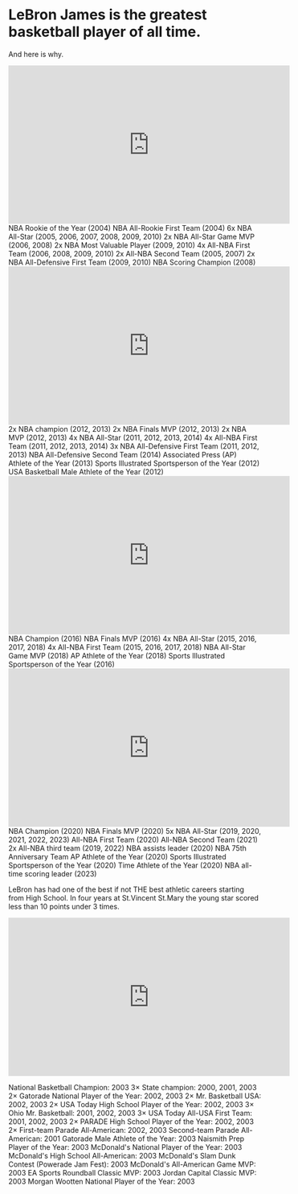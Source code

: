 # LeBron James is the greatest basketball player of all time. 

And here is why.
<iframe width="560" height="315" src="https://www.youtube.com/embed/sZcRKCSmVio" title="YouTube video player" frameborder="0" allow="accelerometer; autoplay; clipboard-write; encrypted-media; gyroscope; picture-in-picture; web-share" allowfullscreen></iframe>
NBA Rookie of the Year (2004)
NBA All-Rookie First Team (2004)
6x NBA All-Star (2005, 2006, 2007, 2008, 2009, 2010)
2x NBA All-Star Game MVP (2006, 2008)
2x NBA Most Valuable Player (2009, 2010)
4x All-NBA First Team (2006, 2008, 2009, 2010)
2x All-NBA Second Team (2005, 2007)
2x NBA All-Defensive First Team (2009, 2010)
NBA Scoring Champion (2008)

<iframe width="560" height="315" src="https://www.youtube.com/embed/vZldJ5ocm5g" title="YouTube video player" frameborder="0" allow="accelerometer; autoplay; clipboard-write; encrypted-media; gyroscope; picture-in-picture; web-share" allowfullscreen></iframe>
2x NBA champion (2012, 2013)
2x NBA Finals MVP (2012, 2013)
2x NBA MVP (2012, 2013)
4x NBA All-Star (2011, 2012, 2013, 2014)
4x All-NBA First Team (2011, 2012, 2013, 2014)
3x NBA All-Defensive First Team (2011, 2012, 2013)
NBA All-Defensive Second Team (2014)
Associated Press (AP) Athlete of the Year (2013)
Sports Illustrated Sportsperson of the Year (2012)
USA Basketball Male Athlete of the Year (2012)

<iframe width="560" height="315" src="https://www.youtube.com/embed/h6Y5772Goos" title="YouTube video player" frameborder="0" allow="accelerometer; autoplay; clipboard-write; encrypted-media; gyroscope; picture-in-picture; web-share" allowfullscreen></iframe>
NBA Champion (2016)
NBA Finals MVP (2016)
4x NBA All-Star (2015, 2016, 2017, 2018)
4x All-NBA First Team (2015, 2016, 2017, 2018)
NBA All-Star Game MVP (2018)
AP Athlete of the Year (2018)
Sports Illustrated Sportsperson of the Year (2016)

<iframe width="560" height="315" src="https://www.youtube.com/embed/uHrELOPiyjE" title="YouTube video player" frameborder="0" allow="accelerometer; autoplay; clipboard-write; encrypted-media; gyroscope; picture-in-picture; web-share" allowfullscreen></iframe>
NBA Champion (2020)
NBA Finals MVP (2020)
5x NBA All-Star (2019, 2020, 2021, 2022, 2023)
All-NBA First Team (2020)
All-NBA Second Team (2021)
2x All-NBA third team (2019, 2022)
NBA assists leader (2020)
NBA 75th Anniversary Team
AP Athlete of the Year (2020)
Sports Illustrated Sportsperson of the Year (2020)
Time Athlete of the Year (2020)
NBA all-time scoring leader (2023)





LeBron has had one of the best if not THE best athletic careers starting from High School. In four years at St.Vincent St.Mary the young star scored less than 10 points under 3 times.

<iframe width="560" height="315" src="https://www.youtube.com/embed/QEzt_vH2Yag" title="YouTube video player" frameborder="0" allow="accelerometer; autoplay; clipboard-write; encrypted-media; gyroscope; picture-in-picture; web-share" allowfullscreen></iframe>

National Basketball Champion: 2003
3× State champion: 2000, 2001, 2003
2× Gatorade National Player of the Year: 2002, 2003
2× Mr. Basketball USA: 2002, 2003
2× USA Today High School Player of the Year: 2002, 2003
3× Ohio Mr. Basketball: 2001, 2002, 2003
3× USA Today All-USA First Team: 2001, 2002, 2003
2× PARADE High School Player of the Year: 2002, 2003
2× First-team Parade All-American: 2002, 2003
Second-team Parade All-American: 2001
Gatorade Male Athlete of the Year: 2003
Naismith Prep Player of the Year: 2003
McDonald's National Player of the Year: 2003
McDonald's High School All-American: 2003
McDonald's Slam Dunk Contest (Powerade Jam Fest): 2003
McDonald's All-American Game MVP: 2003
EA Sports Roundball Classic MVP: 2003
Jordan Capital Classic MVP: 2003
Morgan Wootten National Player of the Year: 2003

